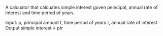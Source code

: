 A calcuator that calcuates simple interest guven peincipal, annual rate of interest and time period of years.

Input:
p, principal amount 
t, time period of years
r, annual rate of interest
Output
simple interest = p*t*r
